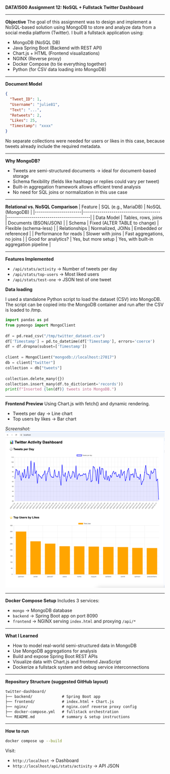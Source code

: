 **DATA1500 Assignment 12: NoSQL + Fullstack Twitter Dashboard**

---

**Objective**
The goal of this assignment was to design and implement a NoSQL-based solution using MongoDB to store and analyze data from a social media platform (Twitter). 
I built a fullstack application using:

- MongoDB (NoSQL DB)
- Java Spring Boot (Backend with REST API)
- Chart.js + HTML (Frontend visualizations)
- NGINX (Reverse proxy)
- Docker Compose (to tie everything together)
- 	Python (for CSV data loading into MongoDB)

---

**Document Model**
```json
{
  "Tweet_ID": 1,
  "Username": "julie81",
  "Text": "...",
  "Retweets": 2,
  "Likes": 25,
  "Timestamp": "xxxx"
}
```
No separate collections were needed for users or likes in this case, because tweets already include the required metadata.

---

**Why MongoDB?**
- Tweets are semi-structured documents → ideal for document-based storage
- Schema flexibility (fields like hashtags or replies could vary per tweet)
- Built-in aggregation framework allows efficient trend analysis
- No need for SQL joins or normalization in this use case

---

**Relational vs. NoSQL Comparison**
| Feature               | SQL (e.g., MariaDB)                   | NoSQL (MongoDB)                         |
|-----------------------|-------------------------------------- |-----------------------------------------|
| Data Model            | Tables, rows, joins                   | Documents (BSON/JSON)                   |
| Schema                | Fixed (ALTER TABLE to change)         | Flexible (schema-less)                  |
| Relationships         | Normalized, JOINs                     | Embedded or referenced                  |
| Performance for reads | Slower with joins                     | Fast aggregations, no joins             |
| Good for analytics?   | Yes, but more setup                   | Yes, with built-in aggregation pipeline |

---

**Features Implemented**
- `/api/stats/activity` → Number of tweets per day
- `/api/stats/top-users` → Most liked users
- `/api/stats/test-one` → JSON test of one tweet

**Data loading**

I used a standalone Python script to load the dataset (CSV) into MongoDB. The script can be copied into the MongoDB container and run after the CSV is loaded to /tmp.


```python
import pandas as pd
from pymongo import MongoClient

df = pd.read_csv("/tmp/twitter_dataset.csv")
df['Timestamp'] = pd.to_datetime(df['Timestamp'], errors='coerce')
df = df.dropna(subset=['Timestamp'])

client = MongoClient("mongodb://localhost:27017")
db = client["twitter"]
collection = db["tweets"]

collection.delete_many({})
collection.insert_many(df.to_dict(orient='records'))
print(f"Inserted {len(df)} tweets into MongoDB.")
```

---
**Frontend Preview**
Using Chart.js with fetch() and dynamic rendering.
- Tweets per day → Line chart
- Top users by likes → Bar chart

_Screenshot:_
![Dashboard Screenshot](frontend/dashbord.png)

---

**Docker Compose Setup**
Includes 3 services:
- `mongo` → MongoDB database
- `backend` → Spring Boot app on port 8090
- `frontend` → NGINX serving `index.html` and proxying `/api/*`

---

**What I Learned**
- How to model real-world semi-structured data in MongoDB
- Use MongoDB aggregations for analysis
- Build and expose Spring Boot REST APIs
- Visualize data with Chart.js and frontend JavaScript
- Dockerize a fullstack system and debug service interconnections

---

**Repository Structure (suggested GitHub layout)**
```
twitter-dashboard/
├── backend/             # Spring Boot app
├── frontend/            # index.html + Chart.js
├── nginx/               # nginx.conf reverse proxy config
├── docker-compose.yml   # fullstack orchestration
└── README.md            # summary & setup instructions
```

---

**How to run**
```bash
docker compose up --build
```
Visit:
- `http://localhost` → Dashboard
- `http://localhost/api/stats/activity` → API JSON
```



